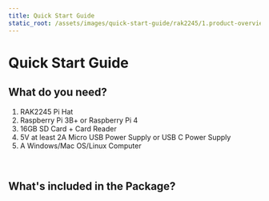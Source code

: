 ```yaml
---
title: Quick Start Guide
static_root: /assets/images/quick-start-guide/rak2245/1.product-overview/2.quick-start
---
```


# Quick Start Guide

<rk-img
  :src="`${$frontmatter.static_root}/kyvjuiay9xyyvzkxjphu.jpg`"
  width="70%"
  figure-number="1"
  caption="RAK2245 Stacked on top of Raspberry Pi 3B+"
/>

## What do you need?

1. RAK2245 Pi Hat
2. Raspberry Pi 3B+ or Raspberry Pi 4
3. 16GB SD Card + Card Reader
4. 5V at least 2A Micro USB Power Supply or USB C Power Supply
5. A Windows/Mac OS/Linux Computer


<rk-btn
  src="https://store.rakwireless.com/products/rak2245-pi-hat/"
  label="Buy a RAK2245 Raspberry Pi Hat LoRaWAN® Gateway Concentrator Module"
  _blank
/>

&nbsp;

## What's included in the Package?

<rk-img
  :src="`${$frontmatter.static_root}/kscc95awtmatlcj3hiof.jpg`"
  width="100%"
  figure-number="2"
  caption="Package Contents"
/>

